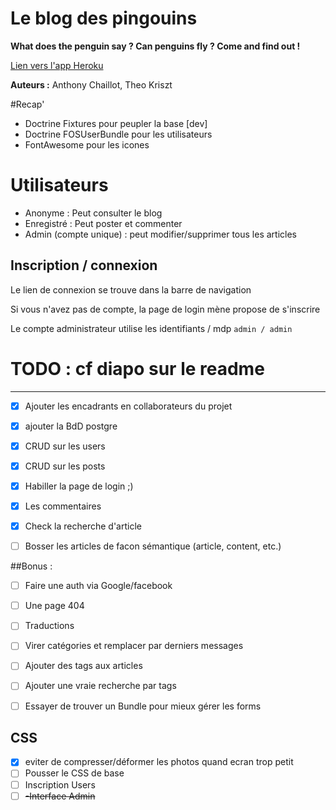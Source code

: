 Le blog des pingouins
=====================

**What does the penguin say ? Can penguins fly ? Come and find out !**

 [Lien vers l'app Heroku](https://chaillot-kriszt-blog.herokuapp.com/)

**Auteurs :** Anthony Chaillot, Theo Kriszt

#Recap'
- Doctrine Fixtures pour peupler la base [dev]
- Doctrine FOSUserBundle pour les utilisateurs
- FontAwesome pour les icones

# Utilisateurs
- Anonyme : Peut consulter le blog
- Enregistré : Peut poster et commenter
- Admin (compte unique) : peut modifier/supprimer tous les articles

## Inscription / connexion
Le lien de connexion se trouve dans la barre de navigation

Si vous n'avez pas de compte, la page de login mène propose de s'inscrire

Le compte administrateur utilise les identifiants / mdp ``admin / admin``

# TODO : cf diapo sur le readme
---------------------------
-[x] Ajouter les encadrants en collaborateurs du projet
-[x] ajouter la BdD postgre
-[x] CRUD sur les users
-[x] CRUD sur les posts
-[x] Habiller la page de login ;)
-[x] Les commentaires
-[x] Check la recherche d'article
-[ ] Bosser les articles de facon sémantique (article, content, etc.)


##Bonus :
-[ ] Faire une auth via Google/facebook
-[ ] Une page 404
-[ ] Traductions
-[ ] Virer catégories et remplacer par derniers messages
-[ ] Ajouter des tags aux articles 
-[ ] Ajouter une vraie recherche par tags 
-[ ] Essayer de trouver un Bundle pour mieux gérer les forms


## CSS
-[x] eviter de compresser/déformer les photos quand ecran trop petit
-[ ] Pousser le CSS de base
-[ ] Inscription Users
-[ ] ~~-Interface Admin~~

